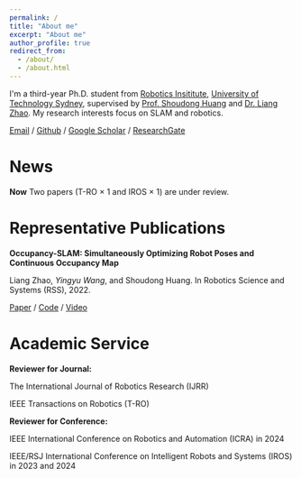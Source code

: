 ```yaml
---
permalink: /
title: "About me"
excerpt: "About me"
author_profile: true
redirect_from: 
  - /about/
  - /about.html
---
```


I'm a third-year Ph.D. student from [Robotics Insititute](https://www.uts.edu.au/research/robotics-institute), [University of Technology Sydney](https://www.uts.edu.au/), supervised by [Prof. Shoudong Huang](https://profiles.uts.edu.au/Shoudong.Huang/) and [Dr. Liang Zhao](https://profiles.uts.edu.au/Liang.Zhao/). My research interests focus on SLAM and robotics.

[Email](mailto:Yingyu.Wang-1@student.uts.edu.au) / [Github](https://github.com/WANGYINGYU?tab=projects) / [Google Scholar](https://scholar.google.com/citations?user=LgeJ4P0AAAAJ&hl=en&authuser=1) / [ResearchGate](https://www.researchgate.net/profile/Yingyu-Wang-9)

News
======

**Now**  Two papers (T-RO $\times$ 1 and IROS $\times$ 1) are under review.

Representative Publications
======

**Occupancy-SLAM: Simultaneously Optimizing Robot Poses and Continuous Occupancy Map**

Liang Zhao, *Yingyu Wang*, and Shoudong Huang. In Robotics Science and Systems (RSS), 2022.

[Paper](https://www.roboticsproceedings.org/rss18/p003.pdf) / [Code](https://github.com/WANGYINGYU/Occupancy-SLAM) / [Video](https://www.youtube.com/watch?v=4oLyVEUC4iY) 

Academic Service
======

$\textbf{Reviewer for Journal:}$ 

The International Journal of Robotics Research (IJRR) 

IEEE Transactions on Robotics (T-RO)

$\textbf{Reviewer for Conference:}$​ 

IEEE International Conference on Robotics and Automation (ICRA) in 2024 

IEEE/RSJ International Conference on Intelligent Robots and Systems (IROS) in 2023 and 2024


